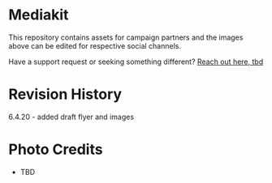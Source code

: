 # Mediakit
This repository contains assets for campaign partners and the images above 
can be edited for respective social channels. 

Have a support request or seeking something different? 
[Reach out here, tbd]()

# Revision History
6.4.20 - added draft flyer and images


# Photo Credits
- TBD
